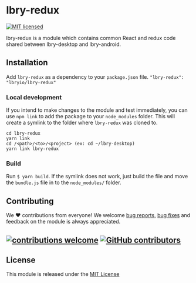 # lbry-redux

[![MIT licensed](https://img.shields.io/badge/license-MIT-blue.svg)](./LICENSE)

lbry-redux is a module which contains common React and redux code shared between lbry-desktop and lbry-android.

## Installation
Add `lbry-redux` as a dependency to your `package.json` file.
`"lbry-redux": "lbryio/lbry-redux"`

### Local development
If you intend to make changes to the module and test immediately, you can use `npm link` to add the package to your `node_modules` folder. This will create a symlink to the folder where `lbry-redux` was cloned to.
```
cd lbry-redux
yarn link
cd /<path>/<to>/<project> (ex: cd ~/lbry-desktop)
yarn link lbry-redux
````

### Build
Run `$ yarn build`. If the symlink does not work, just build the file and move the `bundle.js` file in to the `node_modules/` folder.

## Contributing 
We :heart: contributions from everyone! We welcome [bug reports](https://github.com/lbryio/lbry-redux/issues/), [bug fixes](https://github.com/lbryio/lbry-redux/pulls) and feedback on the module is always appreciated.

## [![contributions welcome](https://img.shields.io/badge/contributions-welcome-brightgreen.svg?style=flat)](https://github.com/lbryio/lbry-redux/issues) [![GitHub contributors](https://img.shields.io/github/contributors/lbryio/lbry-redux.svg)](https://GitHub.com/lbryio/lbry-redux/graphs/contributors/)

## License

This module is released under the [MIT License](LICENSE)
